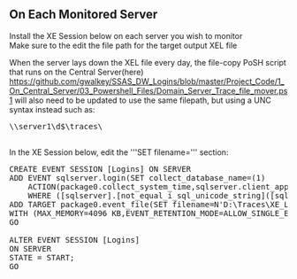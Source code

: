<h2>On Each Monitored Server</h2>
Install the XE Session below on each server you wish to monitor<br>
Make sure to the edit the file path for the target output XEL file<br>

When the server lays down the XEL file every day, the file-copy PoSH script that runs on the Central Server(here)<br>
https://github.com/gwalkey/SSAS_DW_Logins/blob/master/Project_Code/1_On_Central_Server/03_Powershell_Files/Domain_Server_Trace_file_mover.ps1
will also need to be updated to use the same filepath, but using a UNC syntax instead such as:<br>
<pre>
\\server1\d$\traces\ <br>
</pre>

In the XE Session below, edit the '''SET filename=''' section:
<pre>
CREATE EVENT SESSION [Logins] ON SERVER 
ADD EVENT sqlserver.login(SET collect_database_name=(1)
    ACTION(package0.collect_system_time,sqlserver.client_app_name,sqlserver.client_hostname,sqlserver.database_id,sqlserver.database_name,sqlserver.nt_username,sqlserver.server_instance_name,sqlserver.session_nt_username,sqlserver.username)
    WHERE ([sqlserver].[not_equal_i_sql_unicode_string]([sqlserver].[client_app_name],N'Microsoft SQL Server Management Studio - Transact-SQL IntelliSense') AND NOT [sqlserver].[like_i_sql_unicode_string]([sqlserver].[client_app_name],N'SQLAgent%')))
ADD TARGET package0.event_file(SET filename=N'D:\Traces\XE_Logins_Dummy.xel',max_file_size=(100),max_rollover_files=(100))
WITH (MAX_MEMORY=4096 KB,EVENT_RETENTION_MODE=ALLOW_SINGLE_EVENT_LOSS,MAX_DISPATCH_LATENCY=30 SECONDS,MAX_EVENT_SIZE=0 KB,MEMORY_PARTITION_MODE=NONE,TRACK_CAUSALITY=OFF,STARTUP_STATE=ON)
GO

ALTER EVENT SESSION [Logins]
ON SERVER 
STATE = START;
GO
</pre>
